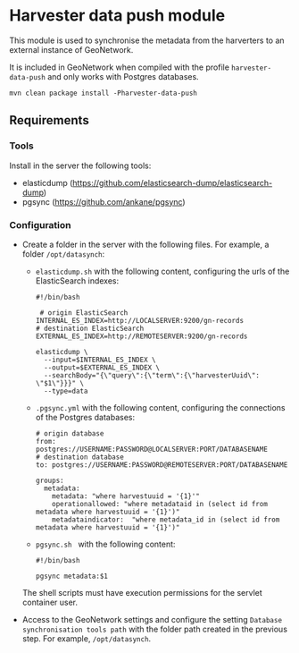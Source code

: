 # Harvester data push module

This module is used to synchronise the metadata from the harverters to an external instance of GeoNetwork.

It is included in GeoNetwork when compiled with the profile `harvester-data-push` and only works with Postgres databases.

```
mvn clean package install -Pharvester-data-push
```

## Requirements

### Tools

Install in the server the following tools:

- elasticdump (https://github.com/elasticsearch-dump/elasticsearch-dump)
- pgsync (https://github.com/ankane/pgsync)

### Configuration

- Create a folder in the server with the following files. For example, a folder `/opt/datasynch`:

  - `elasticdump.sh` with the following content, configuring the urls of the ElasticSearch indexes:

    ```
    #!/bin/bash

     # origin ElasticSearch
    INTERNAL_ES_INDEX=http://LOCALSERVER:9200/gn-records
    # destination ElasticSearch
    EXTERNAL_ES_INDEX=http://REMOTESERVER:9200/gn-records

    elasticdump \
      --input=$INTERNAL_ES_INDEX \
      --output=$EXTERNAL_ES_INDEX \
      --searchBody="{\"query\":{\"term\":{\"harvesterUuid\": \"$1\"}}}" \
      --type=data
    ```

  - `.pgsync.yml` with the following content, configuring the connections of the Postgres databases:

    ```
    # origin database
    from: postgres://USERNAME:PASSWORD@LOCALSERVER:PORT/DATABASENAME
    # destination database
    to: postgres://USERNAME:PASSWORD@REMOTESERVER:PORT/DATABASENAME

    groups:
      metadata:
        metadata: "where harvestuuid = '{1}'"
        operationallowed: "where metadataid in (select id from metadata where harvestuuid = '{1}')"
        metadataindicator:  "where metadata_id in (select id from metadata where harvestuuid = '{1}')"
    ```

  - `pgsync.sh ` with the following content:

    ```
    #!/bin/bash

    pgsync metadata:$1
    ```

  The shell scripts must have execution permissions for the servlet container user.

- Access to the GeoNetwork settings and configure the setting `Database synchronisation tools path` with the folder path created in the previous step. For example,  `/opt/datasynch`.
